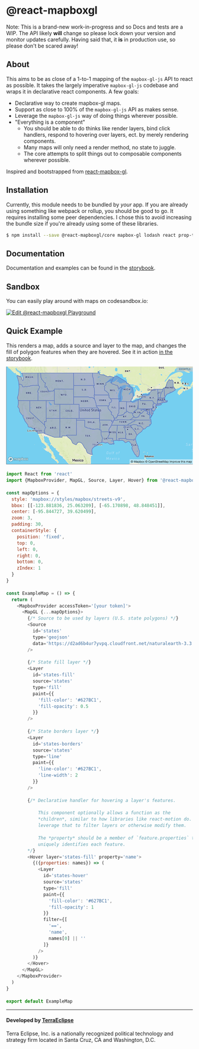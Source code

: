 @react-mapboxgl
===============

Note: This is a brand-new work-in-progress and so Docs and tests are a WIP. The
API likely **will** change so please lock down your version and monitor updates
carefully. Having said that, it **is** in production use, so please don't be
scared away!

About
-----

This aims to be as close of a 1-to-1 mapping of the `mapbox-gl-js` API to react as possible. It takes the largely imperative `mapbox-gl-js` codebase and wraps it in declarative react components. A few goals:

- Declarative way to create mapbox-gl maps.
- Support as close to 100% of the `mapbox-gl-js` API as makes sense.
- Leverage the `mapbox-gl-js` way of doing things wherever possible.
- "Everything is a component"
  - You should be able to do thinks like render layers, bind click handlers,
    respond to hovering over layers, ect. by merely rendering components.
  - Many maps will only need a render method, no state to juggle.
  - The core attempts to split things out to composable components wherever possible.

Inspired and bootstrapped from [react-mapbox-gl](https://github.com/alex3165/react-mapbox-gl).

Installation
------------

Currently, this module needs to be bundled by *your* app. If you are already
using something like webpack or rollup, you should be good to go. It requires
installing some peer dependencies. I chose this to avoid increasing the
bundle size if you're already using some of these libraries.

```sh
$ npm install --save @react-mapboxgl/core mapbox-gl lodash react prop-types
```

Documentation
-------------

Documentation and examples can be found in the [storybook](https://terraeclipse.github.io/react-mapboxgl).

Sandbox
-------

You can easily play around with maps on codesandbox.io:

[![Edit @react-mapboxgl Playground](https://codesandbox.io/static/img/play-codesandbox.svg)](https://codesandbox.io/s/E9p5AG5X0?hidenavigation=1)


Quick Example
-------------

This renders a map, adds a source and layer to the map, and changes the fill
of polygon features when they are hovered. See it in action [in the storybook](https://terraeclipse.github.io/react-mapboxgl/?selectedKind=Examples&selectedStory=Hover&full=0&down=0).

![Hover map example](https://raw.githubusercontent.com/TerraEclipse/react-mapboxgl/master/assets/hover-map.png)

```js
import React from 'react'
import {MapboxProvider, MapGL, Source, Layer, Hover} from '@react-mapboxgl/core'

const mapOptions = {
  style: 'mapbox://styles/mapbox/streets-v9',
  bbox: [[-123.881836, 25.063209], [-65.170898, 48.848451]],
  center: [-95.844727, 39.620499],
  zoom: 3,
  padding: 30,
  containerStyle: {
    position: 'fixed',
    top: 0,
    left: 0,
    right: 0,
    bottom: 0,
    zIndex: 1
  }
}

const ExampleMap = () => {
  return (
    <MapboxProvider accessToken='[your token]'>
      <MapGL {...mapOptions}>
        {/* Source to be used by layers (U.S. state polygons) */}
        <Source
          id='states'
          type='geojson'
          data='https://d2ad6b4ur7yvpq.cloudfront.net/naturalearth-3.3.0/ne_110m_admin_1_states_provinces.geojson'
        />

        {/* State fill layer */}
        <Layer
          id='states-fill'
          source='states'
          type='fill'
          paint={{
            'fill-color': '#627BC1',
            'fill-opacity': 0.5
          }}
        />

        {/* State borders layer */}
        <Layer
          id='states-borders'
          source='states'
          type='line'
          paint={{
            'line-color': '#627BC1',
            'line-width': 2
          }}
        />

        {/* Declarative handler for hovering a layer's features.

            This component optionally allows a function as the
            *children*, similar to how libraries like react-motion do. You can
            leverage that to filter layers or otherwise modify them.

            The *property* should be a member of `feature.properties` that
            uniquely identifies each feature.
        */}
        <Hover layer='states-fill' property='name'>
          {({properties: names}) => (
            <Layer
              id='states-hover'
              source='states'
              type='fill'
              paint={{
                'fill-color': '#627BC1',
                'fill-opacity': 1
              }}
              filter={[
                '==',
                'name',
                names[0] || ''
              ]}
            />
          )}
        </Hover>
      </MapGL>
    </MapboxProvider>
  )
}

export default ExampleMap
```

- - -

#### Developed by [TerraEclipse](https://github.com/TerraEclipse)

Terra Eclipse, Inc. is a nationally recognized political technology and
strategy firm located in Santa Cruz, CA and Washington, D.C.
